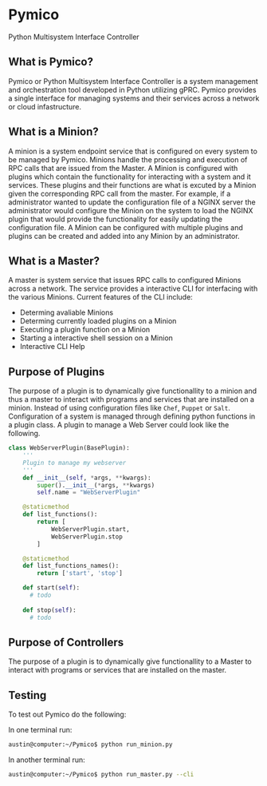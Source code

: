 # Pymico
Python Multisystem Interface Controller

## What is Pymico?
Pymico or Python Multisystem Interface Controller is a system management and orchestration tool developed in Python utilizing gPRC.
Pymico provides a single interface for managing systems and their services across a network or cloud infastructure.

## What is a Minion?
A minion is a system endpoint service that is configured on every system to be managed by Pymico. Minions handle the processing and execution of RPC calls that are issued from the Master. A Minion is configured with plugins which contain the functionality for interacting with a system and it services. These plugins and their functions are what is excuted by a Minion given the corresponding RPC call from the master. For example, if a administrator wanted to update the configuration file of a NGINX server the administrator would configure the Minion on the system to load the NGINX plugin that would provide the functionality for easily updating the configuration file. A Minion can be configured with multiple plugins and plugins can be created and added into any Minion by an administrator. 

## What is a Master?

A master is system service that issues RPC calls to configured Minions across a network. The service provides a interactive CLI for interfacing with the various Minions. Current features of the CLI include:

- Determing avaliable Minions
- Determing currently loaded plugins on a Minion
- Executing a plugin function on a Minion 
- Starting a interactive shell session on a Minion
- Interactive CLI Help

## Purpose of Plugins

The purpose of a plugin is to dynamically give functionallity to a 
minion and thus a master to interact with programs and services that
are installed on a minion. Instead of using configuration files like `Chef`, `Puppet` or `Salt`. Configuration of a system is managed through defining python functions in a plugin class. A plugin to manage a Web Server could look like the following.

```python 
class WebServerPlugin(BasePlugin):
    '''
    Plugin to manage my webserver
    '''
    def __init__(self, *args, **kwargs):
        super().__init__(*args, **kwargs)
        self.name = "WebServerPlugin"

    @staticmethod
    def list_functions():
        return [
            WebServerPlugin.start,
            WebServerPlugin.stop 
        ]

    @staticmethod
    def list_functions_names():
        return ['start', 'stop']

    def start(self):
      # todo
    
    def stop(self):
      # todo

```

## Purpose of Controllers

The purpose of a plugin is to dynamically give functionallity to a 
Master to interact with programs or services that are installed on the master.

## Testing

To test out Pymico do the following:

In one terminal run:

```bash
austin@computer:~/Pymico$ python run_minion.py
```

In another terminal run:

```bash
austin@computer:~/Pymico$ python run_master.py --cli
```
